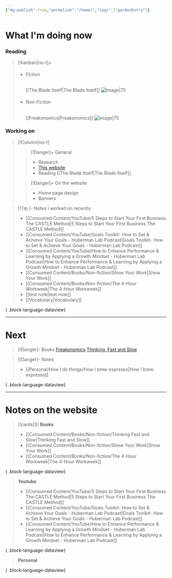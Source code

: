 ```yaml
---
{"dg-publish":true,"permalink":"/home/","tags":["gardenEntry"]}
---
```


# What I'm doing now
### Reading
> [!kanban|no-t]+ 
> - ###### Fiction
> 	[[The Blade Itself\|The Blade Itself]]
> 	![Image|75](https://m.media-amazon.com/images/I/51bOdgp6-wL.jpg)
> - ###### Non-Fiction
> 	[[Freakonomics\|Freakonomics]]
> 	![image|75](https://m.media-amazon.com/images/I/81JgAez6wHL._AC_UF1000,1000_QL80_.jpg)

### Working on
> [!Column|no-t]
> > [!Danger]+ General
> > - Research
> > - [This website](https://emrey.vercel.app/)
> > - Reading [[The Blade Itself\|The Blade Itself]]
> 
> > [!Danger]+ On the website
> > - Home page design
> > - Banners

> [!Tip ]- Notes I worked on recently
>  - [[Consumed Content/YouTube/5 Steps to Start Your First Business The CASTLE Method\|5 Steps to Start Your First Business The CASTLE Method]]
> - [[Consumed Content/YouTube/Goals Toolkit- How to Set & Achieve Your Goals - Huberman Lab Podcast\|Goals Toolkit- How to Set & Achieve Your Goals - Huberman Lab Podcast]]
> - [[Consumed Content/YouTube/How to Enhance Performance & Learning by Applying a Growth Mindset - Huberman Lab Podcast\|How to Enhance Performance & Learning by Applying a Growth Mindset - Huberman Lab Podcast]]
> - [[Consumed Content/Books/Non-fiction/Show Your Work\|Show Your Work]]
> - [[Consumed Content/Books/Non-fiction/The 4-Hour Workweek\|The 4-Hour Workweek]]
> - [[test note\|test note]]
> - [[Vocabulary\|Vocabulary]]
> 
{ .block-language-dataview}

---
# Next

> [!Danger]- Books
> [Freakonomics](https://www.goodreads.com/book/show/1202.Freakonomics)
> [Thinking, Fast and Slow](https://www.goodreads.com/book/show/11468377-thinking-fast-and-slow)

> [!Danger]- Notes
>  - [[Personal/How I do things/How I brew espresso\|How I brew espresso]]
> 
{ .block-language-dataview}

---
# Notes on the website
> [!cards|3]
> **Books**
>  - [[Consumed Content/Books/Non-fiction/Thinking Fast and Slow\|Thinking Fast and Slow]]
> - [[Consumed Content/Books/Non-fiction/Show Your Work\|Show Your Work]]
> - [[Consumed Content/Books/Non-fiction/The 4-Hour Workweek\|The 4-Hour Workweek]]
> 
{ .block-language-dataview}
> 
> **Youtube**
>  - [[Consumed Content/YouTube/5 Steps to Start Your First Business The CASTLE Method\|5 Steps to Start Your First Business The CASTLE Method]]
> - [[Consumed Content/YouTube/Goals Toolkit- How to Set & Achieve Your Goals - Huberman Lab Podcast\|Goals Toolkit- How to Set & Achieve Your Goals - Huberman Lab Podcast]]
> - [[Consumed Content/YouTube/How to Enhance Performance & Learning by Applying a Growth Mindset - Huberman Lab Podcast\|How to Enhance Performance & Learning by Applying a Growth Mindset - Huberman Lab Podcast]]
> 
{ .block-language-dataview}
> 
> **Personal**
>  
{ .block-language-dataview}

